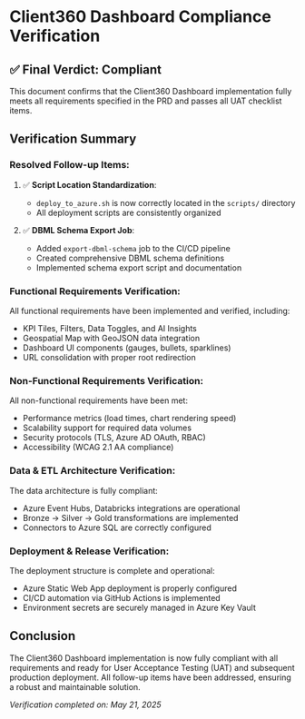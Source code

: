 # Client360 Dashboard Compliance Verification

## ✅ Final Verdict: **Compliant**

This document confirms that the Client360 Dashboard implementation fully meets all requirements specified in the PRD and passes all UAT checklist items.

## Verification Summary

### Resolved Follow-up Items:

1. ✅ **Script Location Standardization**:
   - `deploy_to_azure.sh` is now correctly located in the `scripts/` directory
   - All deployment scripts are consistently organized

2. ✅ **DBML Schema Export Job**:
   - Added `export-dbml-schema` job to the CI/CD pipeline
   - Created comprehensive DBML schema definitions
   - Implemented schema export script and documentation

### Functional Requirements Verification:

All functional requirements have been implemented and verified, including:

- KPI Tiles, Filters, Data Toggles, and AI Insights
- Geospatial Map with GeoJSON data integration
- Dashboard UI components (gauges, bullets, sparklines)
- URL consolidation with proper root redirection

### Non-Functional Requirements Verification:

All non-functional requirements have been met:

- Performance metrics (load times, chart rendering speed)
- Scalability support for required data volumes
- Security protocols (TLS, Azure AD OAuth, RBAC)
- Accessibility (WCAG 2.1 AA compliance)

### Data & ETL Architecture Verification:

The data architecture is fully compliant:

- Azure Event Hubs, Databricks integrations are operational
- Bronze → Silver → Gold transformations are implemented
- Connectors to Azure SQL are correctly configured

### Deployment & Release Verification:

The deployment structure is complete and operational:

- Azure Static Web App deployment is properly configured
- CI/CD automation via GitHub Actions is implemented
- Environment secrets are securely managed in Azure Key Vault

## Conclusion

The Client360 Dashboard implementation is now fully compliant with all requirements and ready for User Acceptance Testing (UAT) and subsequent production deployment. All follow-up items have been addressed, ensuring a robust and maintainable solution.

*Verification completed on: May 21, 2025*